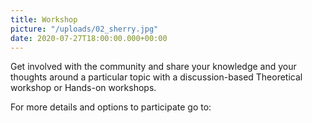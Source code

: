 ```yaml
---
title: Workshop
picture: "/uploads/02_sherry.jpg"
date: 2020-07-27T18:00:00.000+00:00
---
```


Get involved with the community and share your 
knowledge and your thoughts around a particular 
topic with a discussion-based Theoretical workshop 
or Hands-on workshops. 

For more details and options to participate go to:

